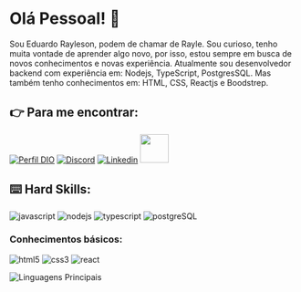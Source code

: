 # Olá Pessoal! :vulcan_salute:

Sou Eduardo Rayleson, podem de chamar de Rayle. Sou curioso, tenho muita vontade de aprender algo novo, por isso, estou sempre em busca de novos conhecimentos e novas experiência. Atualmente sou desenvolvedor backend com experiência em: Nodejs, TypeScript, PostgresSQL. Mas também tenho conhecimentos em: HTML, CSS, Reactjs e Boodstrep.

## :point_right: Para me encontrar:
[![Perfil DIO](https://img.shields.io/badge/-Meu%20Perfil%20na%20DIO-30A3DC?style=for-the-badge)](https://www.dio.me/users/eduardorayleson/) 
[![Discord](https://img.shields.io/badge/Discord-000?style=for-the-badge&logo=discord)](https://www.discord.com/in/edu_rayle/)
[![Linkedin](https://img.shields.io/badge/LinkedIn-0077B5?style=for-the-badge&logo=linkedin&logoColor=white)](https://www.linkedin.com/in/eduardo-rayleson-oliveira-lima-053b0b259/)
<a href="mailto:eduardorayleosn@gmail.com">
<img src="https://media.tenor.com/kXp0f-dmTXAAAAAi/%E6%94%B6%E5%88%B0-%E5%B7%A5%E4%BD%9C.gif" width="50px" />
</a>
## :keyboard: Hard Skills:

![javascript](https://img.shields.io/badge/JavaScript-323330?style=for-the-badge&logo=javascript&logoColor=F7DF1E)
![nodejs](https://img.shields.io/badge/Node%20js-339933?style=for-the-badge&logo=nodedotjs&logoColor=white)
![typescript](https://img.shields.io/badge/TypeScript-007ACC?style=for-the-badge&logo=typescript&logoColor=white)
![postgreSQL](https://img.shields.io/badge/PostgreSQL-316192?style=for-the-badge&logo=postgresql&logoColor=white)


### Conhecimentos básicos:
![html5](https://img.shields.io/badge/HTML5-E34F26?style=for-the-badge&logo=html5&logoColor=white)
![css3](https://img.shields.io/badge/CSS3-1572B6?style=for-the-badge&logo=css3&logoColor=white)
![react](https://img.shields.io/badge/React-20232A?style=for-the-badge&logo=react&logoColor=61DAFB)



![Linguagens Principais](https://github-readme-stats.vercel.app/api/top-langs/?username=RayleLima&theme=tokyonight&hide_border=true&custom_title=Linguagens%20%Principais)
